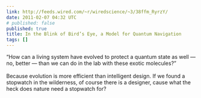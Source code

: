 ```yaml
---
link: http://feeds.wired.com/~r/wiredscience/~3/38ffm_RyrzY/
date: 2011-02-07 04:32 UTC
# published: false
published: true
title: In the Blink of Bird’s Eye, a Model for Quantum Navigation
tags: []
---
```


“How can a living system have evolved to protect a quantum state as well — no, better — than we can do in the lab with these exotic molecules?”<br><br>Because evolution is more efficient than intelligent design. If we found a stopwatch in the wilderness, of course there is a designer, cause what the heck does nature need a stopwatch for?
